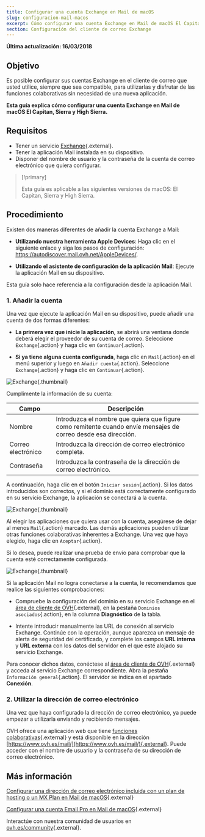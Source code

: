 ```yaml
---
title: Configurar una cuenta Exchange en Mail de macOS
slug: configuracion-mail-macos
excerpt: Cómo configurar una cuenta Exchange en Mail de macOS El Capitan, Sierra y High Sierra
section: Configuración del cliente de correo Exchange
---
```


**Última actualización: 16/03/2018**

## Objetivo

Es posible configurar sus cuentas Exchange en el cliente de correo que usted utilice, siempre que sea compatible, para utilizarlas y disfrutar de las funciones colaborativas sin necesidad de una nueva aplicación.

**Esta guía explica cómo configurar una cuenta Exchange en Mail de macOS El Capitan, Sierra y High Sierra.**

## Requisitos

- Tener un servicio [Exchange](https://www.ovh.es/emails/){.external}.
- Tener la aplicación Mail instalada en su dispositivo.
- Disponer del nombre de usuario y la contraseña de la cuenta de correo electrónico que quiera configurar.

> [!primary]
>
> Esta guía es aplicable a las siguientes versiones de macOS: El Capitan, Sierra y High Sierra.
>

## Procedimiento

Existen dos maneras diferentes de añadir la cuenta Exchange a Mail:

- **Utilizando nuestra herramienta Apple Devices**: Haga clic en el siguiente enlace y siga los pasos de configuración: <https://autodiscover.mail.ovh.net/AppleDevices/>.

- **Utilizando el asistente de configuración de la aplicación Mail**: Ejecute la aplicación Mail en su dispositivo.

Esta guía solo hace referencia a la configuración desde la aplicación Mail.

### 1. Añadir la cuenta

Una vez que ejecute la aplicación Mail en su dispositivo, puede añadir una cuenta de dos formas diferentes:

- **La primera vez que inicie la aplicación**, se abrirá una ventana donde deberá elegir el proveedor de su cuenta de correo. Seleccione `Exchange`{.action} y haga clic en `Continuar`{.action}.

- **Si ya tiene alguna cuenta configurada**, haga clic en `Mail`{.action} en el menú superior y luego en `Añadir cuenta`{.action}. Seleccione `Exchange`{.action} y haga clic en `Continuar`{.action}.

![Exchange](images/configuration-mail-macos-step1.png){.thumbnail}

Cumplimente la información de su cuenta:

|Campo|Descripción| 
|---|---| 
|Nombre|Introduzca el nombre que quiera que figure como remitente cuando envíe mensajes de correo desde esa dirección.|
|Correo electrónico|Introduzca la dirección de correo electrónico completa.|
|Contraseña|Introduzca la contraseña de la dirección de correo electrónico.|  

A continuación, haga clic en el botón `Iniciar sesión`{.action}. Si los datos introducidos son correctos, y si el dominio está correctamente configurado en su servicio Exchange, la aplicación se conectará a la cuenta.

![Exchange](images/configuration-mail-macos-step2.png){.thumbnail}

Al elegir las aplicaciones que quiera usar con la cuenta, asegúrese de dejar al menos `Mail`{.action} marcado. Las demás aplicaciones pueden utilizar otras funciones colaborativas inherentes a Exchange. Una vez que haya elegido, haga clic en `Aceptar`{.action}.

Si lo desea, puede realizar una prueba de envío para comprobar que la cuenta esté correctamente configurada.

![Exchange](images/configuration-mail-macos-step3.png){.thumbnail}

Si la aplicación Mail no logra conectarse a la cuenta, le recomendamos que realice las siguientes comprobaciones:

- Compruebe la configuración del dominio en su servicio Exchange en el [área de cliente de OVH](https://www.ovh.com/auth/?action=gotomanager){.external}, en la pestaña `Dominios asociados`{.action}, en la columna **Diagnóstico** de la tabla.

- Intente introducir manualmente las URL de conexión al servicio Exchange. Continúe con la operación, aunque aparezca un mensaje de alerta de seguridad del certificado, y complete los campos **URL interna** y **URL externa** con los datos del servidor en el que esté alojado su servicio Exchange.

Para conocer dichos datos, conéctese al [área de cliente de OVH](https://www.ovh.com/auth/?action=gotomanager){.external} y acceda al servicio Exchange correspondiente. Abra la pestaña `Información general`{.action}. El servidor se indica en el apartado **Conexión**.

### 2. Utilizar la dirección de correo electrónico

Una vez que haya configurado la dirección de correo electrónico, ya puede empezar a utilizarla enviando y recibiendo mensajes.

OVH ofrece una aplicación web que tiene [funciones colaborativas](https://www.ovh.es/emails/){.external} y está disponible en la dirección [https://www.ovh.es/mail/](https://www.ovh.es/mail/){.external}. Puede acceder con el nombre de usuario y la contraseña de su dirección de correo electrónico.

## Más información

[Configurar una dirección de correo electrónico incluida con un plan de hosting o un MX Plan en Mail de macOS](https://docs.ovh.com/es/emails/correo_guia_de_configuracion_en_mail_de_mac_-_el_capitan/){.external}

[Configurar una cuenta Email Pro en Mail de macOS](https://docs.ovh.com/es/emails-pro/configurar-email-pro-mail-macos/){.external}

Interactúe con nuestra comunidad de usuarios en [ovh.es/community](https://www.ovh.es/community/){.external}.